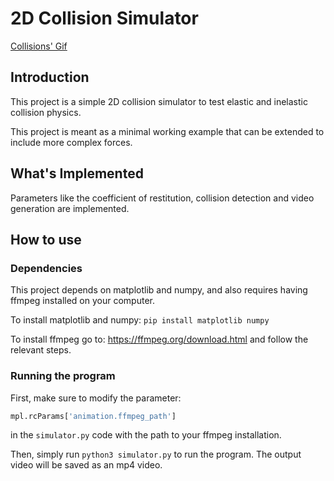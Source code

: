 # 2D Collision Simulator

[Collisions' Gif](example/2D_Collision_Gif.gif)
## Introduction
This project is a simple 2D collision simulator to test elastic and inelastic collision physics. 

This project is meant as a minimal working example that can be extended to include more complex forces. 

## What's Implemented
Parameters like the coefficient of restitution, collision detection and video generation are implemented.

## How to use

### Dependencies

This project depends on matplotlib and numpy, and also requires having ffmpeg installed on your computer.

To install matplotlib and numpy: `pip install matplotlib numpy`

To install ffmpeg go to: https://ffmpeg.org/download.html and follow the relevant steps.

### Running the program

First, make sure to modify the parameter:
```python
mpl.rcParams['animation.ffmpeg_path']
``` 
in the `simulator.py` code with the path to your ffmpeg installation. 

Then, simply run `python3 simulator.py` to run the program. The output video will be saved as an mp4 video.
